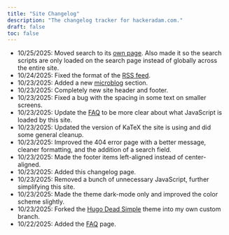 ```yaml
---
title: "Site Changelog"
description: "The changelog tracker for hackeradam.com."
draft: false
toc: false
---
```


- 10/25/2025: Moved search to its [own page](/search). Also made it so the search scripts are only loaded on the search page instead of globally across the entire site.
- 10/24/2025: Fixed the format of the [RSS feed](/index.xml).
- 10/23/2025: Added a new [microblog](/microblog) section.
- 10/23/2025: Completely new site header and footer.
- 10/23/2025: Fixed a bug with the spacing in some text on smaller screens.
- 10/23/2025: Update the [FAQ](/faq) to be more clear about what JavaScript is loaded by this site.
- 10/23/2025: Updated the version of KaTeX the site is using and did some general cleanup.
- 10/23/2025: Improved the 404 error page with a better message, cleaner formatting, and the addition of a search field.
- 10/23/2025: Made the footer items left-aligned instead of center-aligned.
- 10/23/2025: Added this changelog page.
- 10/23/2025: Removed a bunch of unnecessary JavaScript, further simplifying this site.
- 10/23/2025: Made the theme dark-mode only and improved the color scheme slightly.
- 10/23/2025: Forked the [Hugo Dead Simple](https://github.com/barklan/hugo-dead-simple) theme into my own custom branch.
- 10/22/2025: Added the [FAQ](/faq) page.